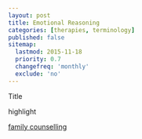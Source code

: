 ```yaml
---
layout: post
title: Emotional Reasoning
categories: [therapies, terminology]
published: false
sitemap:
  lastmod: 2015-11-18
  priority: 0.7
  changefreq: 'monthly'
  exclude: 'no'
---
```


Title 

<span class="highlight">highlight</span> 

<a href="/family-counselling/" title="family counselling">family counselling</a> 
